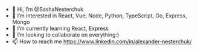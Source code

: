 - 👋 Hi, I’m @SashaNesterchuk
- 👀 I’m interested in React, Vue, Node, Python, TypeScript, Go, Express, Mongo
- 🌱 I’m currently learning React, Express
- 💞️ I’m looking to collaborate on everything:)
- 📫 How to reach me https://www.linkedin.com/in/alexander-nesterchuk/

<!---
SashaNesterchuk/SashaNesterchuk is a ✨ special ✨ repository because its `README.md` (this file) appears on your GitHub profile.
You can click the Preview link to take a look at your changes.
--->
